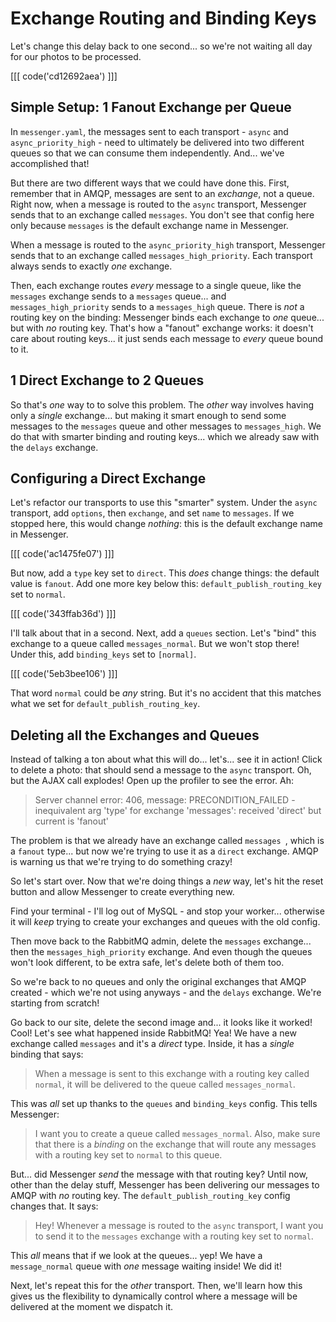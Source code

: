# Exchange Routing and Binding Keys

Let's change this delay back to one second... so we're not waiting all day for our
photos to be processed.

[[[ code('cd12692aea') ]]]

## Simple Setup: 1 Fanout Exchange per Queue

In `messenger.yaml`, the messages sent to each transport - `async` and
`async_priority_high` - need to ultimately be delivered into two different queues
so that we can consume them independently. And... we've accomplished that!

But there are two different ways that we could have done this. First, remember
that in AMQP, messages are sent to an *exchange*, not a queue. Right now, when
a message is routed to the `async` transport, Messenger sends that to an exchange
called `messages`. You don't see that config here only because `messages` is the
default exchange name in Messenger.

When a message is routed to the `async_priority_high` transport, Messenger sends
that to an exchange called `messages_high_priority`. Each transport always sends
to exactly *one* exchange.

Then, each exchange routes *every* message to a single queue, like the `messages`
exchange sends to a `messages` queue... and `messages_high_priority` sends
to a `messages_high` queue. There is *not* a routing key on the binding: Messenger
binds each exchange to *one* queue... but with *no* routing key. That's how a
"fanout" exchange works: it doesn't care about routing keys... it just sends
each message to *every* queue bound to it.

## 1 Direct Exchange to 2 Queues

So that's *one* way to to solve this problem. The *other* way involves having
only a *single* exchange... but making it smart enough to send some messages to
the `messages` queue and other messages to `messages_high`. We do that with smarter
binding and routing keys... which we already saw with the `delays` exchange.

## Configuring a Direct Exchange

Let's refactor our transports to use this "smarter" system. Under the `async`
transport, add `options`, then `exchange`, and set `name` to `messages`. If we
stopped here, this would change *nothing*: this is the default exchange name
in Messenger.

[[[ code('ac1475fe07') ]]]

But now, add a `type` key set to `direct`. This *does* change things: the default
value is `fanout`. Add one more key below this: `default_publish_routing_key`
set to `normal`.

[[[ code('343ffab36d') ]]]

I'll talk about that in a second. Next, add a `queues` section. Let's "bind" this
exchange to a queue called `messages_normal`. But we won't stop there! Under this,
add `binding_keys` set to `[normal]`.

[[[ code('5eb3bee106') ]]]

That word `normal` could be *any* string. But it's no accident that this matches
what we set for `default_publish_routing_key`.

## Deleting all the Exchanges and Queues

Instead of talking a ton about what this will do... let's... see it in action! Click
to delete a photo: that should send a message to the `async` transport. Oh,
but the AJAX call explodes! Open up the profiler to see the error. Ah:

> Server channel error: 406, message: PRECONDITION_FAILED - inequivalent arg
> 'type' for exchange 'messages': received 'direct' but current is 'fanout'

The problem is that we already have an exchange called `messages `, which is
a `fanout` type... but now we're trying to use it as a `direct` exchange. AMQP
is warning us that we're trying to do something crazy!

So let's start over. Now that we're doing things a *new* way, let's hit the
reset button and allow Messenger to create everything new.

Find your terminal - I'll log out of MySQL - and stop your worker... otherwise
it will *keep* trying to create your exchanges and queues with the old config.

Then move back to the RabbitMQ admin, delete the `messages` exchange... then
the `messages_high_priority` exchange. And even though the queues won't look
different, to be extra safe, let's delete both of them too.

So we're back to no queues and only the original exchanges that AMQP created -
which we're not using anyways - and the `delays` exchange. We're starting from
scratch!

Go back to our site, delete the second image and... it looks like it worked!
Cool! Let's see what happened inside RabbitMQ! Yea! We have a new exchange called
`messages` and it's a *direct* type. Inside, it has a *single* binding that
says:

> When a message is sent to this exchange with a routing key called `normal`,
> it will be delivered to the queue called `messages_normal`.

This was *all* set up thanks to the `queues` and `binding_keys` config. This
tells Messenger:

> I want you to create a queue called `messages_normal`. Also, make sure that
> there is a *binding* on the exchange that will route any messages with a
> routing key set to `normal` to this queue.

But... did Messenger *send* the message with that routing key? Until now, other
than the delay stuff, Messenger has been delivering our messages to AMQP with
*no* routing key. The `default_publish_routing_key` config changes that. It
says:

> Hey! Whenever a message is routed to the `async` transport, I want
> you to send it to the `messages` exchange with a routing key set to `normal`.

This *all* means that if we look at the queues... yep! We have a `message_normal`
queue with *one* message waiting inside! We did it!

Next, let's repeat this for the *other* transport. Then, we'll learn how this
gives us the flexibility to dynamically control where a message will be delivered
at the moment we dispatch it.
